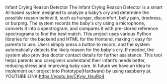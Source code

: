 Infant Crying Reason Detector
The Infant Crying Reason Detector is a smart AI-based system designed to analyze a baby’s cry and determine the possible reason behind it, such as hunger, discomfort, belly pain, tiredness, or burping. The system records the baby's cry using a microphone, converts it into a spectrogram, and compares it with pre-stored reference spectrograms to find the best match. This project uses various Python libraries for the backend and HTML for the frontend, making it easy for parents to use. Users simply press a button to record, and the system automatically detects the likely reason for the baby's cry. If needed, the system also provides doctor contact details for further assistance. This tool helps parents and caregivers understand their infant’s needs better, reducing stress and improving baby care.
In future we have an idea to implement our project into Prototype(Hardware) by using raspberry pi.
YOUTUBE LINK:https://youtu.be/CKyw_HsuRo4
